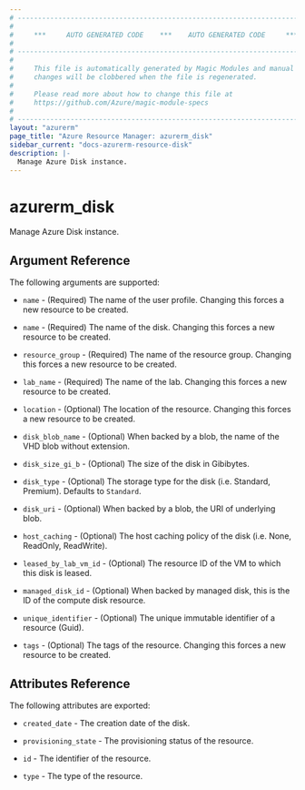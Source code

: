 ```yaml
---
# ----------------------------------------------------------------------------
#
#     ***     AUTO GENERATED CODE    ***    AUTO GENERATED CODE     ***
#
# ----------------------------------------------------------------------------
#
#     This file is automatically generated by Magic Modules and manual
#     changes will be clobbered when the file is regenerated.
#
#     Please read more about how to change this file at
#     https://github.com/Azure/magic-module-specs
#
# ----------------------------------------------------------------------------
layout: "azurerm"
page_title: "Azure Resource Manager: azurerm_disk"
sidebar_current: "docs-azurerm-resource-disk"
description: |-
  Manage Azure Disk instance.
---
```


# azurerm_disk

Manage Azure Disk instance.


## Argument Reference

The following arguments are supported:

* `name` - (Required) The name of the user profile. Changing this forces a new resource to be created.

* `name` - (Required) The name of the disk. Changing this forces a new resource to be created.

* `resource_group` - (Required) The name of the resource group. Changing this forces a new resource to be created.

* `lab_name` - (Required) The name of the lab. Changing this forces a new resource to be created.

* `location` - (Optional) The location of the resource. Changing this forces a new resource to be created.

* `disk_blob_name` - (Optional) When backed by a blob, the name of the VHD blob without extension.

* `disk_size_gi_b` - (Optional) The size of the disk in Gibibytes.

* `disk_type` - (Optional) The storage type for the disk (i.e. Standard, Premium). Defaults to `Standard`.

* `disk_uri` - (Optional) When backed by a blob, the URI of underlying blob.

* `host_caching` - (Optional) The host caching policy of the disk (i.e. None, ReadOnly, ReadWrite).

* `leased_by_lab_vm_id` - (Optional) The resource ID of the VM to which this disk is leased.

* `managed_disk_id` - (Optional) When backed by managed disk, this is the ID of the compute disk resource.

* `unique_identifier` - (Optional) The unique immutable identifier of a resource (Guid).

* `tags` - (Optional) The tags of the resource. Changing this forces a new resource to be created.

## Attributes Reference

The following attributes are exported:

* `created_date` - The creation date of the disk.

* `provisioning_state` - The provisioning status of the resource.

* `id` - The identifier of the resource.

* `type` - The type of the resource.
